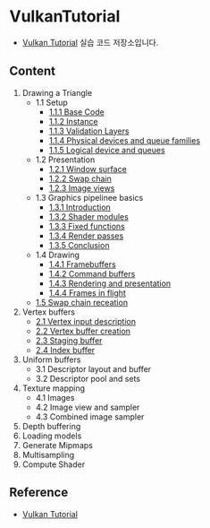 # VulkanTutorial
- [Vulkan Tutorial](https://vulkan-tutorial.com/Introduction) 실습 코드 저장소입니다.

## Content
1. Drawing a Triangle
    - 1.1 Setup
        - [1.1.1 Base Code](./1.Drawing%20a%20triangle/1.1.Setup/1.1.1.Base%20Code/)
        - [1.1.2 Instance](./1.Drawing%20a%20triangle/1.1.Setup/1.1.2.Instance/)
        - [1.1.3 Validation Layers](./1.Drawing%20a%20triangle/1.1.Setup/1.1.3.Validation%20layers/)
        - [1.1.4 Physical devices and queue families](./1.Drawing%20a%20triangle/1.1.Setup/1.1.4.Physical%20devices%20and%20queue%20families/)
        - [1.1.5 Logical device and queues](./1.Drawing%20a%20triangle/1.1.Setup/1.1.5.Logical%20device%20and%20queues/)
    - 1.2 Presentation
        - [1.2.1 Window surface](./1.Drawing%20a%20triangle/1.2.Presentation/1.2.1.Window%20surface/)
        - [1.2.2 Swap chain](./1.Drawing%20a%20triangle/1.2.Presentation/1.2.2.Swap%20chain/)
        - [1.2.3 Image views](./1.Drawing%20a%20triangle/1.2.Presentation/1.2.3.Image%20views/)
    - 1.3 Graphics pipelinee basics
        - [1.3.1 Introduction](./1.Drawing%20a%20triangle/1.3.Graphics%20pipelinee%20basics/1.3.1.Introduction/)
        - [1.3.2 Shader modules](./1.Drawing%20a%20triangle/1.3.Graphics%20pipelinee%20basics/1.3.2.Shader%20modules/)
        - [1.3.3 Fixed functions](./1.Drawing%20a%20triangle/1.3.Graphics%20pipelinee%20basics/1.3.3.Fixed%20functions/)
        - [1.3.4 Render passes](./1.Drawing%20a%20triangle/1.3.Graphics%20pipelinee%20basics/1.3.4.Render%20passes/)
        - [1.3.5 Conclusion](./1.Drawing%20a%20triangle/1.3.Graphics%20pipelinee%20basics/1.3.5.Conclusion/)
    - 1.4 Drawing
        - [1.4.1 Framebuffers](./1.Drawing%20a%20triangle/1.4.Drawing/1.4.1.Framebuffers/)
        - [1.4.2 Command buffers](./1.Drawing%20a%20triangle/1.4.Drawing/1.4.2.Command%20buffers/)
        - [1.4.3 Rendering and presentation](./1.Drawing%20a%20triangle/1.4.Drawing/1.4.3.Rendering%20and%20presentation/)
        - [1.4.4 Frames in flight](./1.Drawing%20a%20triangle/1.4.Drawing/1.4.4.Frames%20in%20flight/)
    - [1.5 Swap chain receation](./1.Drawing%20a%20triangle/1.5.Swap%20chain%20recreation/)
2. Vertex buffers
    - [2.1 Vertex input description](./2.Vertex%20buffers/2.1.Vertex%20input%20description/)
    - [2.2 Vertex buffer creation](./2.Vertex%20buffers/2.2.Vertex%20buffer%20creation/)
    - [2.3 Staging buffer](./2.Vertex%20buffers/2.3.Staging%20buffer/)
    - [2.4 Index buffer](./2.Vertex%20buffers/2.4.Index%20buffer/)
3. Uniform buffers
    - 3.1 Descriptor layout and buffer
    - 3.2 Descriptor pool and sets
4. Texture mapping
    - 4.1 Images
    - 4.2 Image view and sampler
    - 4.3 Combined image sampler
5. Depth buffering
6. Loading models
7. Generate Mipmaps
8. Multisampling
9. Compute Shader

## Reference
- [Vulkan Tutorial](https://vulkan-tutorial.com/Introduction)
